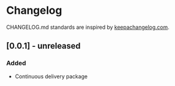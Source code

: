 # Changelog

CHANGELOG.md standards are inspired by [keepachangelog.com](https://keepachangelog.com/en/1.0.0/).

## [0.0.1] - unreleased

### Added

- Continuous delivery package
